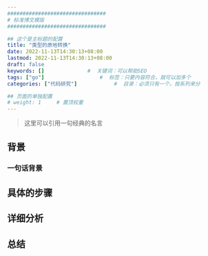 ```yaml
---
################################
# 标准博文模版
################################

## 这个是主标题的配置
title: "类型的原地转换"
date: 2022-11-13T14:30:13+08:00
lastmod: 2022-11-13T14:30:13+08:00
draft: false
keywords: []              #  关键词：可以帮助SEO
tags: ["go"]                  #  标签：只要内容符合，就可以加多个
categories: ["代码研究"]            #  目录：必须只有一个，按系列来分

## 页面的单独配置
# weight: 1     # 置顶权重  
---
```

>  这里可以引用一句经典的名言

## 背景

### 一句话背景

## 具体的步骤

## 详细分析

## 总结
